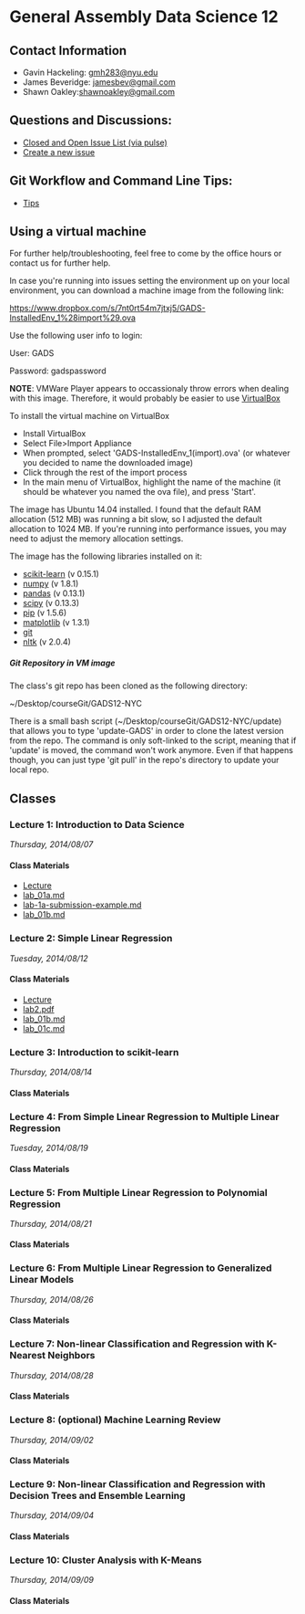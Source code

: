 # General Assembly Data Science 12

## Contact Information

* Gavin Hackeling: [gmh283@nyu.edu](mailto:gmh283@nyu.edu)
* James Beveridge: [jamesbev@gmail.com](jamesbev@gmail.com)
* Shawn Oakley:[shawnoakley@gmail.com](mailto:shawnoakley@gmail.com)


## Questions and Discussions:

* [Closed and Open Issue List (via pulse)](https://github.com/gavinmh/GADS12-NYC/pulse#closed-issues)
* [Create a new issue](https://github.com/gavinmh/GADS12-NYC/issues/new)

## Git Workflow and Command Line Tips:

* [Tips](https://github.com/gavinmh/GADS12-NYC/tree/master/tips)

Using a virtual machine
----

For further help/troubleshooting, feel free to come by the office hours or contact us for further help.

In case you're running into issues setting the environment up on your local environment, you can download a machine image from the following link: 

 https://www.dropbox.com/s/7nt0rt54m7jtxj5/GADS-InstalledEnv_1%28import%29.ova

Use the following user info to login: 

User: GADS

Password: gadspassword

**NOTE**: VMWare Player appears to occassionaly throw errors when dealing with this image.  Therefore, it would probably be easier to use [VirtualBox]

To install the virtual machine on VirtualBox

* Install VirtualBox
* Select File>Import Appliance
* When prompted, select 'GADS-InstalledEnv_1(import).ova' (or whatever you decided to name the downloaded image)
* Click through the rest of the import process
* In the main menu of VirtualBox, highlight the name of the machine (it should be whatever you named the ova file), and press 'Start'.

The image has Ubuntu 14.04 installed.  I found that the default RAM allocation (512 MB) was running a bit slow, so I adjusted the default allocation to 1024 MB.  If you're running into performance issues, you may need to adjust the memory allocation settings.

The image has the following libraries installed on it:

* [scikit-learn] (v 0.15.1)
* [numpy] (v 1.8.1)
* [pandas] (v 0.13.1)
* [scipy] (v 0.13.3)
* [pip] (v 1.5.6)
* [matplotlib] (v 1.3.1)
* [git]
* [nltk] (v 2.0.4)


#####  Git Repository in VM image

The class's git repo has been cloned as the following directory:

~/Desktop/courseGit/GADS12-NYC

There is a small bash script (~/Desktop/courseGit/GADS12-NYC/update) that allows you to type 'update-GADS' in order to clone the latest version from the repo.  The command is only soft-linked to the script, meaning that if 'update' is moved, the command won't work anymore.  Even if that happens though, you can just type 'git pull' in the repo's directory to update your local repo.


[scikit-learn]:http://scikit-learn.org/stable/
[numpy]:http://www.numpy.org/
[pandas]:http://pandas.pydata.org/
[scipy]:http://www.scipy.org/
[pip]:https://pypi.python.org/pypi/pip
[matplotlib]:http://matplotlib.org/
[git]:http://git-scm.com/
[nltk]:http://www.nltk.org/
[VirtualBox]:https://www.virtualbox.org/

## Classes

### Lecture 1: Introduction to Data Science
_Thursday, 2014/08/07_

#### Class Materials

* [Lecture](https://docs.google.com/presentation/d/1r2pWzZ3-ZvA4OiRVqTzDCSMj33RSI7_UrLn6kt9BZzQ/edit?usp=sharing)
* [lab_01a.md](https://github.com/gavinmh/GADS12-NYC/blob/master/lecture-1/lab-1a.md)
* [lab-1a-submission-example.md](https://github.com/gavinmh/GADS12-NYC/blob/master/lecture-1/lab-1a-submission-example.md)
* [lab_01b.md](https://github.com/gavinmh/GADS12-NYC/blob/master/lecture-1/lab-1b.md)


### Lecture 2: Simple Linear Regression
_Tuesday, 2014/08/12_

#### Class Materials

* [Lecture](https://docs.google.com/presentation/d/1b9bYZ9MIBqEmsJ3x5dBVlwxbSW-v0n-SazICmxh_iwU/edit?usp=sharing)
* [lab2.pdf](https://github.com/gavinmh/GADS12-NYC/blob/master/lecture-2/lab2.pdf)
* [lab_01b.md](https://github.com/gavinmh/GADS12-NYC/blob/master/lecture-2/lab-2b.md)
* [lab_01c.md](https://github.com/gavinmh/GADS12-NYC/blob/master/lecture-2/lab-2c.md)


### Lecture 3: Introduction to scikit-learn
_Thursday, 2014/08/14_

#### Class Materials


### Lecture 4: From Simple Linear Regression to Multiple Linear Regression
_Tuesday, 2014/08/19_

#### Class Materials


### Lecture 5: From Multiple Linear Regression to Polynomial Regression
_Thursday, 2014/08/21_

#### Class Materials


### Lecture 6: From Multiple Linear Regression to Generalized Linear Models
_Thursday, 2014/08/26_

#### Class Materials


### Lecture 7: Non-linear Classification and Regression with K-Nearest Neighbors
_Thursday, 2014/08/28_

#### Class Materials


### Lecture 8: (optional) Machine Learning Review
_Thursday, 2014/09/02_

#### Class Materials


### Lecture 9: Non-linear Classification and Regression with Decision Trees and Ensemble Learning
_Thursday, 2014/09/04_

#### Class Materials


### Lecture 10: Cluster Analysis with K-Means
_Thursday, 2014/09/09_

#### Class Materials

